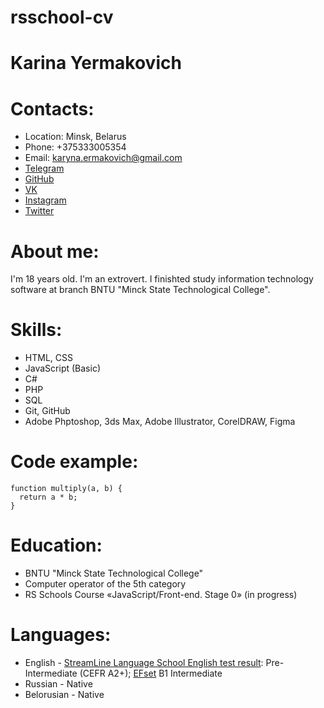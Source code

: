 # rsschool-cv
# Karina Yermakovich
# Contacts:
+ Location: Minsk, Belarus
+ Phone: +375333005354
+ Email: karyna.ermakovich@gmail.com
+ [Telegram](https://t.me/karynayerm)
+ [GitHub](https://github.com/Karynayerm)
+ [VK](https://vk.com/karyna.yerm)
+ [Instagram](https://instagram.com/karyna.yerm?igshid=YmMyMTA2M2Y=)
+ [Twitter](https://twitter.com/karynayerm)
# About me:
I'm 18 years old. I'm an extrovert. I finishted study information technology software at branch BNTU "Minck State Technological College".
# Skills:
+ HTML, CSS
+ JavaScript (Basic)
+ C#
+ PHP
+ SQL
+ Git, GitHub
+ Adobe Phptoshop, 3ds Max, Adobe Illustrator, CorelDRAW, Figma
# Code example:
```
function multiply(a, b) {
  return a * b;
}
```
# Education:
+ BNTU "Minck State Technological College"
+ Сomputer operator of the 5th category
+ RS Schools Course «JavaScript/Front-end. Stage 0» (in progress)
# Languages:
* English - [StreamLine Language School English test result](https://test.str.by): Pre-Intermediate (CEFR A2+); [EFset](www.efset.org) B1 Intermediate  
* Russian - Native
* Belorusian - Native
